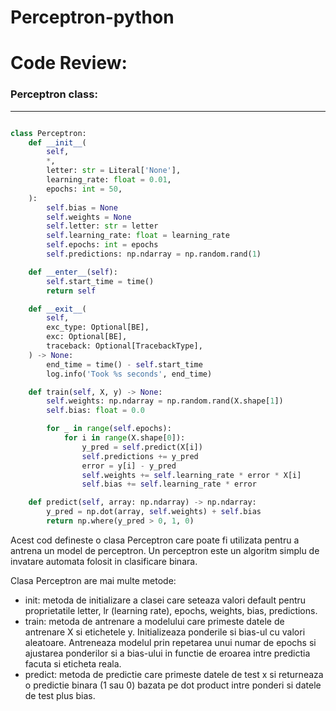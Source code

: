 # Perceptron-python
 
# Code Review:

### Perceptron class:
---------------------
```python

class Perceptron:
    def __init__(
        self,
        *,
        letter: str = Literal['None'],
        learning_rate: float = 0.01,
        epochs: int = 50,
    ):
        self.bias = None
        self.weights = None
        self.letter: str = letter
        self.learning_rate: float = learning_rate
        self.epochs: int = epochs
        self.predictions: np.ndarray = np.random.rand(1)

    def __enter__(self):
        self.start_time = time()
        return self

    def __exit__(
        self,
        exc_type: Optional[BE],
        exc: Optional[BE],
        traceback: Optional[TracebackType],
    ) -> None:
        end_time = time() - self.start_time
        log.info('Took %s seconds', end_time)

    def train(self, X, y) -> None:
        self.weights: np.ndarray = np.random.rand(X.shape[1])
        self.bias: float = 0.0

        for _ in range(self.epochs):
            for i in range(X.shape[0]):
                y_pred = self.predict(X[i])
                self.predictions += y_pred
                error = y[i] - y_pred
                self.weights += self.learning_rate * error * X[i]
                self.bias += self.learning_rate * error

    def predict(self, array: np.ndarray) -> np.ndarray:
        y_pred = np.dot(array, self.weights) + self.bias
        return np.where(y_pred > 0, 1, 0)


```

Acest cod defineste o clasa Perceptron care poate fi utilizata pentru a antrena un model de perceptron. Un perceptron este un algoritm simplu de invatare automata folosit in clasificare binara.

Clasa Perceptron are mai multe metode:

 - init: metoda de initializare a clasei care seteaza valori default pentru proprietatile letter, lr (learning rate), epochs, weights, bias, predictions.
 - train: metoda de antrenare a modelului care primeste datele de antrenare X si etichetele y. Initializeaza ponderile si bias-ul cu valori aleatoare. Antreneaza modelul prin repetarea unui numar de epochs si ajustarea ponderilor si a bias-ului in functie de eroarea intre predictia facuta si eticheta reala.
 - predict: metoda de predictie care primeste datele de test x si returneaza o predictie binara (1 sau 0) bazata pe dot product intre ponderi si datele de test plus bias.

